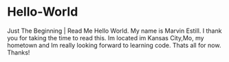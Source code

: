# Hello-World
Just The Beginning | Read Me
Hello World. My name is Marvin Estill. I thank you for taking the time to read this. Im located im Kansas City,Mo, my hometown and Im really looking forward to learning code. Thats all for now. Thanks!

